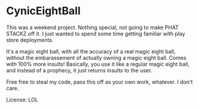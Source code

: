 # CynicEightBall

This was a weekend project. Nothing special, not going to make PHAT STACKZ off it. I just wanted to spend some time getting familiar with play store deployments. 

It's a magic eight ball, with all the accuracy of a real magic eight ball, without the embarassement of actually owning a magic eight ball. Comes with 100% more insults! Basically, you use it like a regular magic eight ball, and instead of a prophecy, it just returns insults to the user. 

Free free to steal my code, pass this off as your own work, whatever. I don't care. 

License: LOL


